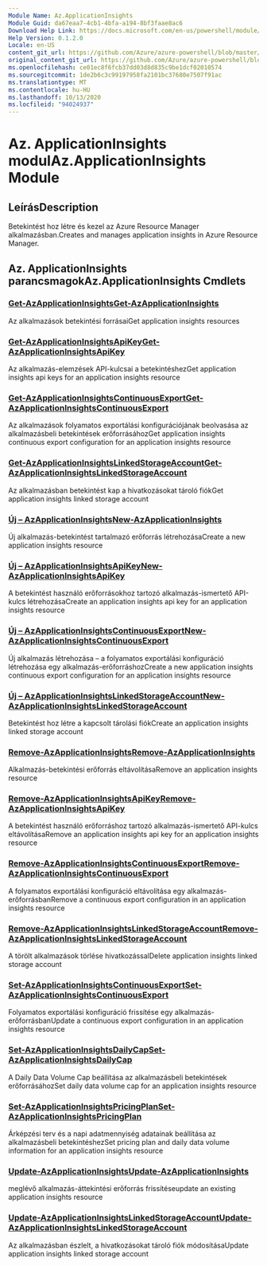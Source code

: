 ```yaml
---
Module Name: Az.ApplicationInsights
Module Guid: da67eaa7-4cb1-4bfa-a194-8bf3faae8ac6
Download Help Link: https://docs.microsoft.com/en-us/powershell/module/az.applicationinsights
Help Version: 0.1.2.0
Locale: en-US
content_git_url: https://github.com/Azure/azure-powershell/blob/master/src/ApplicationInsights/ApplicationInsights/help/Az.ApplicationInsights.md
original_content_git_url: https://github.com/Azure/azure-powershell/blob/master/src/ApplicationInsights/ApplicationInsights/help/Az.ApplicationInsights.md
ms.openlocfilehash: ce01ec8f6fcb37dd03d8d835c9be1dcf02010574
ms.sourcegitcommit: 1de2b6c3c99197958fa2101bc37680e7507f91ac
ms.translationtype: MT
ms.contentlocale: hu-HU
ms.lasthandoff: 10/13/2020
ms.locfileid: "94024937"
---
```

# <span data-ttu-id="3dfa6-101">Az. ApplicationInsights modul</span><span class="sxs-lookup"><span data-stu-id="3dfa6-101">Az.ApplicationInsights Module</span></span>
## <span data-ttu-id="3dfa6-102">Leírás</span><span class="sxs-lookup"><span data-stu-id="3dfa6-102">Description</span></span>
<span data-ttu-id="3dfa6-103">Betekintést hoz létre és kezel az Azure Resource Manager alkalmazásban.</span><span class="sxs-lookup"><span data-stu-id="3dfa6-103">Creates and manages application insights in Azure Resource Manager.</span></span>

## <span data-ttu-id="3dfa6-104">Az. ApplicationInsights parancsmagok</span><span class="sxs-lookup"><span data-stu-id="3dfa6-104">Az.ApplicationInsights Cmdlets</span></span>
### [<span data-ttu-id="3dfa6-105">Get-AzApplicationInsights</span><span class="sxs-lookup"><span data-stu-id="3dfa6-105">Get-AzApplicationInsights</span></span>](Get-AzApplicationInsights.md)
<span data-ttu-id="3dfa6-106">Az alkalmazások betekintési forrásai</span><span class="sxs-lookup"><span data-stu-id="3dfa6-106">Get application insights resources</span></span>

### [<span data-ttu-id="3dfa6-107">Get-AzApplicationInsightsApiKey</span><span class="sxs-lookup"><span data-stu-id="3dfa6-107">Get-AzApplicationInsightsApiKey</span></span>](Get-AzApplicationInsightsApiKey.md)
<span data-ttu-id="3dfa6-108">Az alkalmazás-elemzések API-kulcsai a betekintéshez</span><span class="sxs-lookup"><span data-stu-id="3dfa6-108">Get application insights api keys for an application insights resource</span></span>

### [<span data-ttu-id="3dfa6-109">Get-AzApplicationInsightsContinuousExport</span><span class="sxs-lookup"><span data-stu-id="3dfa6-109">Get-AzApplicationInsightsContinuousExport</span></span>](Get-AzApplicationInsightsContinuousExport.md)
<span data-ttu-id="3dfa6-110">Az alkalmazások folyamatos exportálási konfigurációjának beolvasása az alkalmazásbeli betekintések erőforrásához</span><span class="sxs-lookup"><span data-stu-id="3dfa6-110">Get application insights continuous export configuration for an application insights resource</span></span>

### [<span data-ttu-id="3dfa6-111">Get-AzApplicationInsightsLinkedStorageAccount</span><span class="sxs-lookup"><span data-stu-id="3dfa6-111">Get-AzApplicationInsightsLinkedStorageAccount</span></span>](Get-AzApplicationInsightsLinkedStorageAccount.md)
<span data-ttu-id="3dfa6-112">Az alkalmazásban betekintést kap a hivatkozásokat tároló fiók</span><span class="sxs-lookup"><span data-stu-id="3dfa6-112">Get application insights linked storage account</span></span>

### [<span data-ttu-id="3dfa6-113">Új – AzApplicationInsights</span><span class="sxs-lookup"><span data-stu-id="3dfa6-113">New-AzApplicationInsights</span></span>](New-AzApplicationInsights.md)
<span data-ttu-id="3dfa6-114">Új alkalmazás-betekintést tartalmazó erőforrás létrehozása</span><span class="sxs-lookup"><span data-stu-id="3dfa6-114">Create a new application insights resource</span></span>

### [<span data-ttu-id="3dfa6-115">Új – AzApplicationInsightsApiKey</span><span class="sxs-lookup"><span data-stu-id="3dfa6-115">New-AzApplicationInsightsApiKey</span></span>](New-AzApplicationInsightsApiKey.md)
<span data-ttu-id="3dfa6-116">A betekintést használó erőforrásokhoz tartozó alkalmazás-ismertető API-kulcs létrehozása</span><span class="sxs-lookup"><span data-stu-id="3dfa6-116">Create an application insights api key for an application insights resource</span></span>

### [<span data-ttu-id="3dfa6-117">Új – AzApplicationInsightsContinuousExport</span><span class="sxs-lookup"><span data-stu-id="3dfa6-117">New-AzApplicationInsightsContinuousExport</span></span>](New-AzApplicationInsightsContinuousExport.md)
<span data-ttu-id="3dfa6-118">Új alkalmazás létrehozása – a folyamatos exportálási konfiguráció létrehozása egy alkalmazás-erőforráshoz</span><span class="sxs-lookup"><span data-stu-id="3dfa6-118">Create a new application insights continuous export configuration for an application insights resource</span></span>

### [<span data-ttu-id="3dfa6-119">Új – AzApplicationInsightsLinkedStorageAccount</span><span class="sxs-lookup"><span data-stu-id="3dfa6-119">New-AzApplicationInsightsLinkedStorageAccount</span></span>](New-AzApplicationInsightsLinkedStorageAccount.md)
<span data-ttu-id="3dfa6-120">Betekintést hoz létre a kapcsolt tárolási fiók</span><span class="sxs-lookup"><span data-stu-id="3dfa6-120">Create an application insights linked storage account</span></span>

### [<span data-ttu-id="3dfa6-121">Remove-AzApplicationInsights</span><span class="sxs-lookup"><span data-stu-id="3dfa6-121">Remove-AzApplicationInsights</span></span>](Remove-AzApplicationInsights.md)
<span data-ttu-id="3dfa6-122">Alkalmazás-betekintési erőforrás eltávolítása</span><span class="sxs-lookup"><span data-stu-id="3dfa6-122">Remove an application insights resource</span></span>

### [<span data-ttu-id="3dfa6-123">Remove-AzApplicationInsightsApiKey</span><span class="sxs-lookup"><span data-stu-id="3dfa6-123">Remove-AzApplicationInsightsApiKey</span></span>](Remove-AzApplicationInsightsApiKey.md)
<span data-ttu-id="3dfa6-124">A betekintést használó erőforráshoz tartozó alkalmazás-ismertető API-kulcs eltávolítása</span><span class="sxs-lookup"><span data-stu-id="3dfa6-124">Remove an application insights api key for an application insights resource</span></span>

### [<span data-ttu-id="3dfa6-125">Remove-AzApplicationInsightsContinuousExport</span><span class="sxs-lookup"><span data-stu-id="3dfa6-125">Remove-AzApplicationInsightsContinuousExport</span></span>](Remove-AzApplicationInsightsContinuousExport.md)
<span data-ttu-id="3dfa6-126">A folyamatos exportálási konfiguráció eltávolítása egy alkalmazás-erőforrásban</span><span class="sxs-lookup"><span data-stu-id="3dfa6-126">Remove a continuous export configuration in an application insights resource</span></span>

### [<span data-ttu-id="3dfa6-127">Remove-AzApplicationInsightsLinkedStorageAccount</span><span class="sxs-lookup"><span data-stu-id="3dfa6-127">Remove-AzApplicationInsightsLinkedStorageAccount</span></span>](Remove-AzApplicationInsightsLinkedStorageAccount.md)
<span data-ttu-id="3dfa6-128">A törölt alkalmazások törlése hivatkozással</span><span class="sxs-lookup"><span data-stu-id="3dfa6-128">Delete application insights linked storage account</span></span>

### [<span data-ttu-id="3dfa6-129">Set-AzApplicationInsightsContinuousExport</span><span class="sxs-lookup"><span data-stu-id="3dfa6-129">Set-AzApplicationInsightsContinuousExport</span></span>](Set-AzApplicationInsightsContinuousExport.md)
<span data-ttu-id="3dfa6-130">Folyamatos exportálási konfiguráció frissítése egy alkalmazás-erőforrásban</span><span class="sxs-lookup"><span data-stu-id="3dfa6-130">Update a continuous export configuration in an application insights resource</span></span>

### [<span data-ttu-id="3dfa6-131">Set-AzApplicationInsightsDailyCap</span><span class="sxs-lookup"><span data-stu-id="3dfa6-131">Set-AzApplicationInsightsDailyCap</span></span>](Set-AzApplicationInsightsDailyCap.md)
<span data-ttu-id="3dfa6-132">A Daily Data Volume Cap beállítása az alkalmazásbeli betekintések erőforrásához</span><span class="sxs-lookup"><span data-stu-id="3dfa6-132">Set daily data volume cap for an application insights resource</span></span>

### [<span data-ttu-id="3dfa6-133">Set-AzApplicationInsightsPricingPlan</span><span class="sxs-lookup"><span data-stu-id="3dfa6-133">Set-AzApplicationInsightsPricingPlan</span></span>](Set-AzApplicationInsightsPricingPlan.md)
<span data-ttu-id="3dfa6-134">Árképzési terv és a napi adatmennyiség adatainak beállítása az alkalmazásbeli betekintéshez</span><span class="sxs-lookup"><span data-stu-id="3dfa6-134">Set pricing plan and daily data volume information for an application insights resource</span></span>

### [<span data-ttu-id="3dfa6-135">Update-AzApplicationInsights</span><span class="sxs-lookup"><span data-stu-id="3dfa6-135">Update-AzApplicationInsights</span></span>](Update-AzApplicationInsights.md)
<span data-ttu-id="3dfa6-136">meglévő alkalmazás-áttekintési erőforrás frissítése</span><span class="sxs-lookup"><span data-stu-id="3dfa6-136">update an existing application insights resource</span></span>

### [<span data-ttu-id="3dfa6-137">Update-AzApplicationInsightsLinkedStorageAccount</span><span class="sxs-lookup"><span data-stu-id="3dfa6-137">Update-AzApplicationInsightsLinkedStorageAccount</span></span>](Update-AzApplicationInsightsLinkedStorageAccount.md)
<span data-ttu-id="3dfa6-138">Az alkalmazásban észlelt, a hivatkozásokat tároló fiók módosítása</span><span class="sxs-lookup"><span data-stu-id="3dfa6-138">Update application insights linked storage account</span></span>

